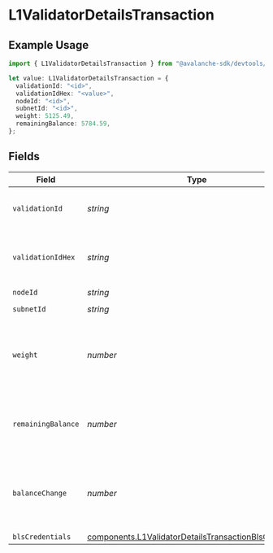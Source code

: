 # L1ValidatorDetailsTransaction

## Example Usage

```typescript
import { L1ValidatorDetailsTransaction } from "@avalanche-sdk/devtools/models/components";

let value: L1ValidatorDetailsTransaction = {
  validationId: "<id>",
  validationIdHex: "<value>",
  nodeId: "<id>",
  subnetId: "<id>",
  weight: 5125.49,
  remainingBalance: 5784.59,
};
```

## Fields

| Field                                                                                                                                                                              | Type                                                                                                                                                                               | Required                                                                                                                                                                           | Description                                                                                                                                                                        |
| ---------------------------------------------------------------------------------------------------------------------------------------------------------------------------------- | ---------------------------------------------------------------------------------------------------------------------------------------------------------------------------------- | ---------------------------------------------------------------------------------------------------------------------------------------------------------------------------------- | ---------------------------------------------------------------------------------------------------------------------------------------------------------------------------------- |
| `validationId`                                                                                                                                                                     | *string*                                                                                                                                                                           | :heavy_check_mark:                                                                                                                                                                 | Unique L1 validation ID used network-wide to identify L1 validation until its weight is reduced to 0 i.e. removed.                                                                 |
| `validationIdHex`                                                                                                                                                                  | *string*                                                                                                                                                                           | :heavy_check_mark:                                                                                                                                                                 | Unique L1 validation ID used network-wide to identify L1 validation until its weight is reduced to 0 i.e. removed. In hex format                                                   |
| `nodeId`                                                                                                                                                                           | *string*                                                                                                                                                                           | :heavy_check_mark:                                                                                                                                                                 | N/A                                                                                                                                                                                |
| `subnetId`                                                                                                                                                                         | *string*                                                                                                                                                                           | :heavy_check_mark:                                                                                                                                                                 | N/A                                                                                                                                                                                |
| `weight`                                                                                                                                                                           | *number*                                                                                                                                                                           | :heavy_check_mark:                                                                                                                                                                 | Weight of the L1 validator used while sampling validators within the L1. A zero-weight L1 validator means it has been removed from the L1, and the validationID is no longer valid |
| `remainingBalance`                                                                                                                                                                 | *number*                                                                                                                                                                           | :heavy_check_mark:                                                                                                                                                                 | Remaining L1 validator balance in nAVAX until inactive. It can rejoin L1 sampling by increasing balance with IncreaseL1ValidatorBalanceTx                                          |
| `balanceChange`                                                                                                                                                                    | *number*                                                                                                                                                                           | :heavy_minus_sign:                                                                                                                                                                 | The increase in L1 validator balance (nAVAX) in the current transaction. When the balance is returned after the L1 validator is disabled or removed, this value is negative        |
| `blsCredentials`                                                                                                                                                                   | [components.L1ValidatorDetailsTransactionBlsCredentials](../../models/components/l1validatordetailstransactionblscredentials.md)                                                   | :heavy_minus_sign:                                                                                                                                                                 | N/A                                                                                                                                                                                |